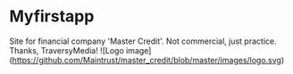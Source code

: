 # Myfirstapp
Site for financial company 'Master Credit'. Not commercial, just practice.
Thanks, TraversyMedia!
![Logo image]
(https://github.com/Maintrust/master_credit/blob/master/images/logo.svg)